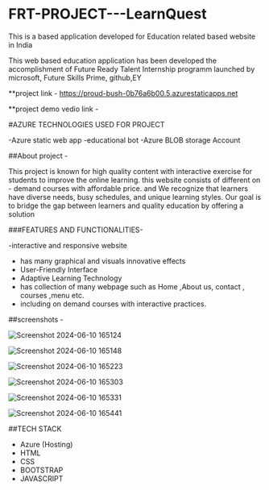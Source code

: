 # FRT-PROJECT---LearnQuest

This is a based application developed for Education related based website in India 

This web based education application has been developed the accomplishment of Future Ready Talent Internship programm
launched by microsoft, Future Skills Prime, github,EY

**project link - https://proud-bush-0b76a6b00.5.azurestaticapps.net

**project demo vedio link - 

#AZURE TECHNOLOGIES USED FOR PROJECT

-Azure static web app
-educational bot
-Azure BLOB storage Account 

##About project - 

This project is known for high quality content with interactive exercise for students to improve the 
online learning. this website consists of different on - demand courses with affordable price. and 
We recognize that learners have diverse needs, busy schedules, and unique learning styles.
Our goal is to bridge the gap between learners and quality education by offering a solution

###FEATURES AND FUNCTIONALITIES-

-interactive and responsive website 
- has many graphical and visuals innovative effects
- User-Friendly Interface
- Adaptive Learning Technology
- has collection of many webpage such as Home ,About us, contact , courses ,menu etc.
- including on demand courses with interactive practices.

##screenshots -

![Screenshot 2024-06-10 165124](https://github.com/Arvind-988/FRT-PROJECT---LearnQuest/assets/109091490/cd9a7f7c-0590-463a-92a9-0a3a9f994e7f)

![Screenshot 2024-06-10 165148](https://github.com/Arvind-988/FRT-PROJECT---LearnQuest/assets/109091490/d7c0a414-bf63-49a6-a821-b28769bcab2e)

![Screenshot 2024-06-10 165223](https://github.com/Arvind-988/FRT-PROJECT---LearnQuest/assets/109091490/8e16ded3-8d9d-4741-a38a-e730d7575b84)

![Screenshot 2024-06-10 165303](https://github.com/Arvind-988/FRT-PROJECT---LearnQuest/assets/109091490/53b7d0f9-a5df-451d-9d01-7104b2abc34b)

![Screenshot 2024-06-10 165331](https://github.com/Arvind-988/FRT-PROJECT---LearnQuest/assets/109091490/e2af62fa-b218-490c-9b6a-d519b08d38fb)

![Screenshot 2024-06-10 165441](https://github.com/Arvind-988/FRT-PROJECT---LearnQuest/assets/109091490/06938d90-1d46-49a7-be79-e1941b45dd00)


##TECH STACK 
- Azure (Hosting)
- HTML
- CSS
- BOOTSTRAP
- JAVASCRIPT
